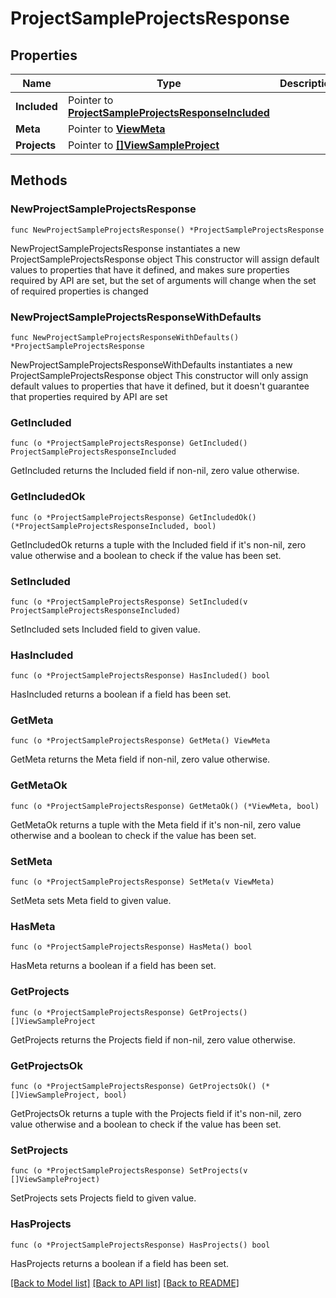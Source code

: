 # ProjectSampleProjectsResponse

## Properties

Name | Type | Description | Notes
------------ | ------------- | ------------- | -------------
**Included** | Pointer to [**ProjectSampleProjectsResponseIncluded**](project_SampleProjectsResponse_included.md) |  | [optional] 
**Meta** | Pointer to [**ViewMeta**](view.Meta.md) |  | [optional] 
**Projects** | Pointer to [**[]ViewSampleProject**](ViewSampleProject.md) |  | [optional] 

## Methods

### NewProjectSampleProjectsResponse

`func NewProjectSampleProjectsResponse() *ProjectSampleProjectsResponse`

NewProjectSampleProjectsResponse instantiates a new ProjectSampleProjectsResponse object
This constructor will assign default values to properties that have it defined,
and makes sure properties required by API are set, but the set of arguments
will change when the set of required properties is changed

### NewProjectSampleProjectsResponseWithDefaults

`func NewProjectSampleProjectsResponseWithDefaults() *ProjectSampleProjectsResponse`

NewProjectSampleProjectsResponseWithDefaults instantiates a new ProjectSampleProjectsResponse object
This constructor will only assign default values to properties that have it defined,
but it doesn't guarantee that properties required by API are set

### GetIncluded

`func (o *ProjectSampleProjectsResponse) GetIncluded() ProjectSampleProjectsResponseIncluded`

GetIncluded returns the Included field if non-nil, zero value otherwise.

### GetIncludedOk

`func (o *ProjectSampleProjectsResponse) GetIncludedOk() (*ProjectSampleProjectsResponseIncluded, bool)`

GetIncludedOk returns a tuple with the Included field if it's non-nil, zero value otherwise
and a boolean to check if the value has been set.

### SetIncluded

`func (o *ProjectSampleProjectsResponse) SetIncluded(v ProjectSampleProjectsResponseIncluded)`

SetIncluded sets Included field to given value.

### HasIncluded

`func (o *ProjectSampleProjectsResponse) HasIncluded() bool`

HasIncluded returns a boolean if a field has been set.

### GetMeta

`func (o *ProjectSampleProjectsResponse) GetMeta() ViewMeta`

GetMeta returns the Meta field if non-nil, zero value otherwise.

### GetMetaOk

`func (o *ProjectSampleProjectsResponse) GetMetaOk() (*ViewMeta, bool)`

GetMetaOk returns a tuple with the Meta field if it's non-nil, zero value otherwise
and a boolean to check if the value has been set.

### SetMeta

`func (o *ProjectSampleProjectsResponse) SetMeta(v ViewMeta)`

SetMeta sets Meta field to given value.

### HasMeta

`func (o *ProjectSampleProjectsResponse) HasMeta() bool`

HasMeta returns a boolean if a field has been set.

### GetProjects

`func (o *ProjectSampleProjectsResponse) GetProjects() []ViewSampleProject`

GetProjects returns the Projects field if non-nil, zero value otherwise.

### GetProjectsOk

`func (o *ProjectSampleProjectsResponse) GetProjectsOk() (*[]ViewSampleProject, bool)`

GetProjectsOk returns a tuple with the Projects field if it's non-nil, zero value otherwise
and a boolean to check if the value has been set.

### SetProjects

`func (o *ProjectSampleProjectsResponse) SetProjects(v []ViewSampleProject)`

SetProjects sets Projects field to given value.

### HasProjects

`func (o *ProjectSampleProjectsResponse) HasProjects() bool`

HasProjects returns a boolean if a field has been set.


[[Back to Model list]](../README.md#documentation-for-models) [[Back to API list]](../README.md#documentation-for-api-endpoints) [[Back to README]](../README.md)


